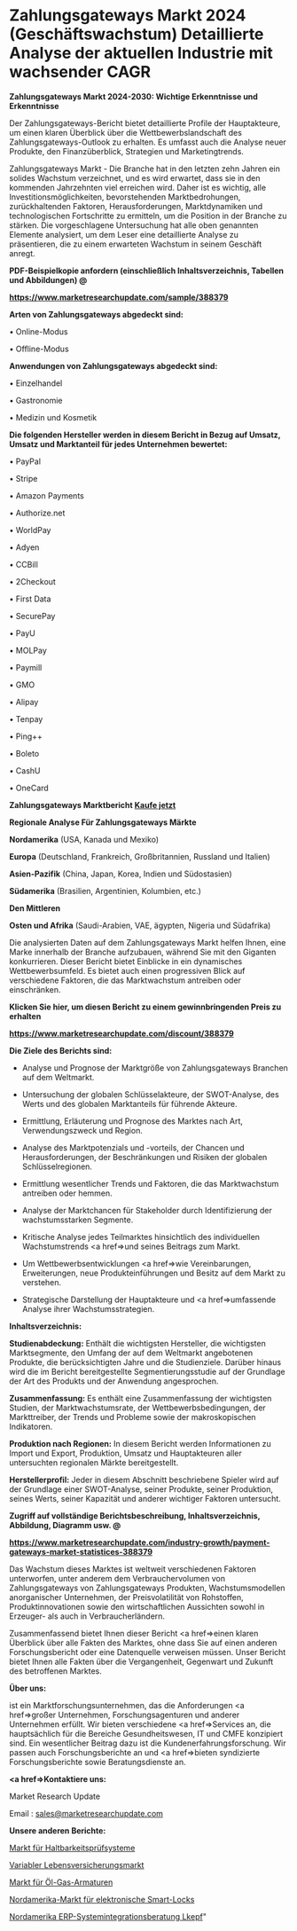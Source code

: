 # Zahlungsgateways Markt 2024 (Geschäftswachstum) Detaillierte Analyse der aktuellen Industrie mit wachsender CAGR

<strong>Zahlungsgateways Markt 2024-2030: Wichtige Erkenntnisse und Erkenntnisse</strong>

Der Zahlungsgateways-Bericht bietet detaillierte Profile der Hauptakteure, um einen klaren Überblick über die Wettbewerbslandschaft des Zahlungsgateways-Outlook zu erhalten. Es umfasst auch die Analyse neuer Produkte, den Finanzüberblick, Strategien und Marketingtrends.

Zahlungsgateways Markt - Die Branche hat in den letzten zehn Jahren ein solides Wachstum verzeichnet, und es wird erwartet, dass sie in den kommenden Jahrzehnten viel erreichen wird. Daher ist es wichtig, alle Investitionsmöglichkeiten, bevorstehenden Marktbedrohungen, zurückhaltenden Faktoren, Herausforderungen, Marktdynamiken und technologischen Fortschritte zu ermitteln, um die Position in der Branche zu stärken. Die vorgeschlagene Untersuchung hat alle oben genannten Elemente analysiert, um dem Leser eine detaillierte Analyse zu präsentieren, die zu einem erwarteten Wachstum in seinem Geschäft anregt.



<strong><b>PDF-Beispielkopie anfordern (einschließlich Inhaltsverzeichnis, Tabellen und Abbildungen) @ </b></strong>

<strong><a href=https://www.marketresearchupdate.com/sample/388379>

<strong>https://www.marketresearchupdate.com/sample/388379</u></a></strong></strong>



<strong>Arten von Zahlungsgateways abgedeckt sind:</strong>

• Online-Modus

• Offline-Modus



<strong>Anwendungen von Zahlungsgateways abgedeckt sind:</strong>

• Einzelhandel

• Gastronomie

• Medizin und Kosmetik



<strong>Die folgenden Hersteller werden in diesem Bericht in Bezug auf Umsatz, Umsatz und Marktanteil für jedes Unternehmen bewertet:</strong>

• PayPal

• Stripe

• Amazon Payments

• Authorize.net

• WorldPay

• Adyen

• CCBill

• 2Checkout

• First Data

• SecurePay

• PayU

• MOLPay

• Paymill

• GMO

• Alipay

• Tenpay

• Ping++

• Boleto

• CashU

• OneCard



<strong>Zahlungsgateways Marktbericht <a href=https://www.marketresearchupdate.com/buynow/388379>Kaufe jetzt</a></strong>



<strong>Regionale Analyse Für Zahlungsgateways Märkte</strong>



<strong>Nordamerika</strong> (USA, Kanada und Mexiko)



<strong>Europa</strong> (Deutschland, Frankreich, Großbritannien, Russland und Italien)



<strong>Asien-Pazifik</strong> (China, Japan, Korea, Indien und Südostasien)



<strong>Südamerika</strong> (Brasilien, Argentinien, Kolumbien, etc.)



<strong>Den Mittleren</strong> 

<strong>Osten und Afrika</strong> (Saudi-Arabien, VAE, ägypten, Nigeria und Südafrika)

Die analysierten Daten auf dem Zahlungsgateways Markt helfen Ihnen, eine Marke innerhalb der Branche aufzubauen, während Sie mit den Giganten konkurrieren. Dieser Bericht bietet Einblicke in ein dynamisches Wettbewerbsumfeld. Es bietet auch einen progressiven Blick auf verschiedene Faktoren, die das Marktwachstum antreiben oder einschränken.



<strong>Klicken Sie hier, um diesen Bericht zu einem gewinnbringenden Preis zu erhalten
</strong>

<strong><a href=https://www.marketresearchupdate.com/discount/388379>https://www.marketresearchupdate.com/discount/388379</b></u></strong></a>



<strong>Die Ziele des Berichts sind:</strong>

- Analyse und Prognose der Marktgröße von Zahlungsgateways Branchen auf dem Weltmarkt.

- Untersuchung der globalen Schlüsselakteure, der SWOT-Analyse, des Werts und des globalen Marktanteils für führende Akteure.

- Ermittlung, Erläuterung und Prognose des Marktes nach Art, Verwendungszweck und Region.

- Analyse des Marktpotenzials und -vorteils, der Chancen und Herausforderungen, der Beschränkungen und Risiken der globalen Schlüsselregionen.

- Ermittlung wesentlicher Trends und Faktoren, die das Marktwachstum antreiben oder hemmen.

- Analyse der Marktchancen für Stakeholder durch Identifizierung der wachstumsstarken Segmente.

- Kritische Analyse jedes Teilmarktes hinsichtlich des individuellen Wachstumstrends <a href=>und</a> seines Beitrags zum Markt.

- Um Wettbewerbsentwicklungen <a href=>wie</a> Vereinbarungen, Erweiterungen, neue Produkteinführungen und Besitz auf dem Markt zu verstehen.

- Strategische Darstellung der Hauptakteure und <a href=>umfas</a>sende Analyse ihrer Wachstumsstrategien.



<strong>Inhaltsverzeichnis:</strong>



<strong>Studienabdeckung:</strong> Enthält die wichtigsten Hersteller, die wichtigsten Marktsegmente, den Umfang der auf dem Weltmarkt angebotenen Produkte, die berücksichtigten Jahre und die Studienziele. Darüber hinaus wird die im Bericht bereitgestellte Segmentierungsstudie auf der Grundlage der Art des Produkts und der Anwendung angesprochen.



<strong>Zusammenfassung:</strong> Es enthält eine Zusammenfassung der wichtigsten Studien, der Marktwachstumsrate, der Wettbewerbsbedingungen, der Markttreiber, der Trends und Probleme sowie der makroskopischen Indikatoren.



<strong>Produktion nach Regionen:</strong> In diesem Bericht werden Informationen zu Import und Export, Produktion, Umsatz und Hauptakteuren aller untersuchten regionalen Märkte bereitgestellt.



<strong>Herstellerprofil:</strong> Jeder in diesem Abschnitt beschriebene Spieler wird auf der Grundlage einer SWOT-Analyse, seiner Produkte, seiner Produktion, seines Werts, seiner Kapazität und anderer wichtiger Faktoren untersucht.



<strong><b>Zugriff auf vollständige Berichtsbeschreibung, Inhaltsverzeichnis, Abbildung, Diagramm usw. @ </b></strong>

<strong><a href=https://www.marketresearchupdate.com/industry-growth/payment-gateways-market-statistices-388379>https://www.marketresearchupdate.com/industry-growth/payment-gateways-market-statistices-388379</a></strong>

Das Wachstum dieses Marktes ist weltweit verschiedenen Faktoren unterworfen, unter anderem dem Verbrauchervolumen von Zahlungsgateways von Zahlungsgateways Produkten, Wachstumsmodellen anorganischer Unternehmen, der Preisvolatilität von Rohstoffen, Produktinnovationen sowie den wirtschaftlichen Aussichten sowohl in Erzeuger- als auch in Verbraucherländern.

Zusammenfassend bietet Ihnen dieser Bericht <a href=>einen</a> klaren Überblick über alle Fakten des Marktes, ohne dass Sie auf einen anderen Forschungsbericht oder eine Datenquelle verweisen müssen. Unser Bericht bietet Ihnen alle Fakten über die Vergangenheit, Gegenwart und Zukunft des betroffenen Marktes.



<strong>Über uns:</strong>

 ist ein Marktforschungsunternehmen, das die Anforderungen <a href=>großer</a> Unternehmen, Forschungsagenturen und anderer Unternehmen erfüllt. Wir bieten verschiedene <a href=>Services</a> an, die hauptsächlich für die Bereiche Gesundheitswesen, IT und CMFE konzipiert sind. Ein wesentlicher Beitrag dazu ist die Kundenerfahrungsforschung. Wir passen auch Forschungsberichte an und <a href=>bieten</a> syndizierte Forschungsberichte sowie Beratungsdienste an.



<strong><a href=>Kontaktiere uns:</a></strong>

Market Research Update

Email : sales@marketresearchupdate.com



<strong>Unsere anderen Berichte:</strong>

<a href=https://www.linkedin.com/pulse/durability-testing-systems-market-future-scope>Markt für Haltbarkeitsprüfsysteme</a>

<a href=https://www.linkedin.com/pulse/variable-life-insurance-market-analysis-segment>Variabler Lebensversicherungsmarkt</a>

<a href=https://www.linkedin.com/pulse/oil-gas-fittings-market-outlooks-2023-size-players>Markt für Öl-Gas-Armaturen</a>

<a href=https://www.linkedin.com/pulse/north-america-electronic-smart-lock-market-2030-industry>Nordamerika-Markt für elektronische Smart-Locks</a>

<a href=https://www.linkedin.com/pulse/north-america-erp-system-integration-consulting-lkepf/>Nordamerika ERP-Systemintegrationsberatung Lkepf</a>"
